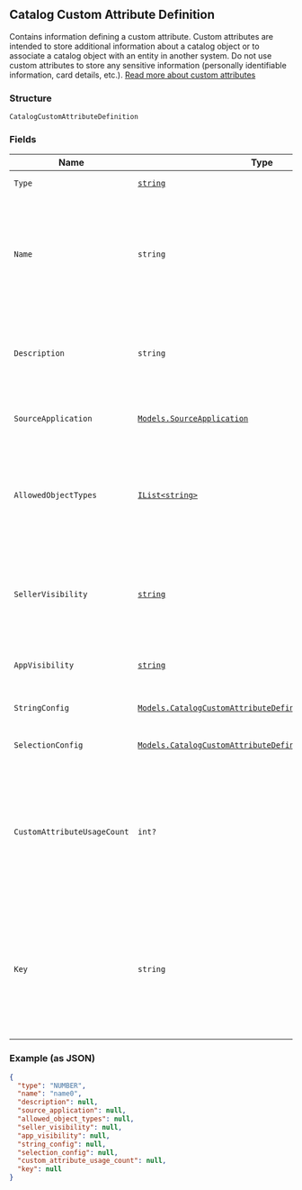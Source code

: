 ## Catalog Custom Attribute Definition

Contains information defining a custom attribute. Custom attributes are
intended to store additional information about a catalog object or to associate a
catalog object with an entity in another system. Do not use custom attributes
to store any sensitive information (personally identifiable information, card details, etc.).
[Read more about custom attributes](https://developer.squareup.com/docs/catalog-api/add-custom-attributes)

### Structure

`CatalogCustomAttributeDefinition`

### Fields

| Name | Type | Tags | Description |
|  --- | --- | --- | --- |
| `Type` | [`string`](/doc/models/catalog-custom-attribute-definition-type.md) |  | Defines the possible types for a custom attribute. |
| `Name` | `string` |  | The name of this definition for API and seller-facing UI purposes.<br>The name must be unique within the (merchant, application_id) pair. Required.<br>May not be empty and may not exceed 255 characters. Can be modified after creation. |
| `Description` | `string` | Optional | Seller-oriented description of the meaning of this Custom Attribute,<br>any constraints that the seller should observe, etc. May be displayed as a tooltip in Square UIs. |
| `SourceApplication` | [`Models.SourceApplication`](/doc/models/source-application.md) | Optional | Provides information about the application used to generate an inventory<br>change. |
| `AllowedObjectTypes` | [`IList<string>`](/doc/models/catalog-object-type.md) | Optional | The set of Catalog Object Types that this Custom Attribute may be applied to.<br>Currently, only `ITEM` and `ITEM_VARIATION` are allowed. At least one type must be included.<br>See [CatalogObjectType](#type-catalogobjecttype) for possible values |
| `SellerVisibility` | [`string`](/doc/models/catalog-custom-attribute-definition-seller-visibility.md) | Optional | Defines the visibility of a custom attribute to sellers in Square<br>client applications, Square APIs or in Square UIs (including Square Point<br>of Sale applications and Square Dashboard). |
| `AppVisibility` | [`string`](/doc/models/catalog-custom-attribute-definition-app-visibility.md) | Optional | Defines the visibility of a custom attribute to applications other than their<br>creating application. |
| `StringConfig` | [`Models.CatalogCustomAttributeDefinitionStringConfig`](/doc/models/catalog-custom-attribute-definition-string-config.md) | Optional | Configuration associated with Custom Attribute Definitions of type `STRING`. |
| `SelectionConfig` | [`Models.CatalogCustomAttributeDefinitionSelectionConfig`](/doc/models/catalog-custom-attribute-definition-selection-config.md) | Optional | Configuration associated with `SELECTION`-type custom attribute definitions. |
| `CustomAttributeUsageCount` | `int?` | Optional | __Read-only.__ The number of custom attributes that reference this<br>custom attribute definition. Set by the server in response to a ListCatalog<br>request with `include_counts` set to `true`.  If the actual count is greater<br>than 100, `custom_attribute_usage_count` will be set to `100`. |
| `Key` | `string` | Optional | The name of the desired custom attribute key that can be used to access<br>the custom attribute value on catalog objects. Cannot be modified after the<br>custom attribute definition has been created.<br>Must be between 1 and 60 characters, and may only contain the characters [a-zA-Z0-9_-]. |

### Example (as JSON)

```json
{
  "type": "NUMBER",
  "name": "name0",
  "description": null,
  "source_application": null,
  "allowed_object_types": null,
  "seller_visibility": null,
  "app_visibility": null,
  "string_config": null,
  "selection_config": null,
  "custom_attribute_usage_count": null,
  "key": null
}
```

